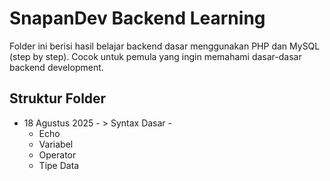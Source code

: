 # SnapanDev Backend Learning

Folder ini berisi hasil belajar backend dasar menggunakan PHP dan MySQL (step by step). Cocok untuk pemula yang ingin memahami dasar-dasar backend development.

## Struktur Folder

- 18 Agustus 2025 - > Syntax Dasar - 
  - Echo
  - Variabel
  - Operator
  - Tipe Data 

